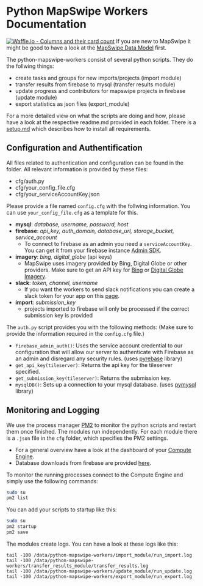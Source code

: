 # Python MapSwipe Workers Documentation
[![Waffle.io - Columns and their card count](https://badge.waffle.io/mapswipe/python-mapswipe-workers.svg?columns=all)](http://waffle.io/mapswipe/python-mapswipe-workers)
If you are new to MapSwipe it might be good to have a look at the [MapSwipe Data Model](mapswipe_data_model.md) first.

The python-mapswipe-workers consist of several python scripts. They do the follwing things:
* create tasks and groups for new imports/projects (import module)
* transfer results from firebase to mysql (transfer results module)
* update progress and contributors for mapswipe projects in firebase (update module)
* export statistics as json files (export_module)

For a more detailed view on what the scripts are doing and how, please have a look at the respective readme.md provided in each folder. There is a [setup.md](setup.md) which describes how to install all requirements.


## Configuration and Authentification
All files related to authentication and configuration can be found in the folder. All relevant information is provided by these files:
* cfg/auth.py
* cfg/your_config_file.cfg
* cfg/your_serviceAccountKey.json

Please provide a file named `config.cfg` with the follwing information. You can use `your_config_file.cfg` as a template for this.

* **mysql**: *database, username, password, host*
* **firebase**: *api_key, auth_domain, database_url, storage_bucket, service_account*
	* To connect to firebase as an admin you need a `serviceAccountKey`. You can get it from your firebase instance [Admin SDK](https://console.firebase.google.com/project/_/settings/serviceaccounts/adminsdk). 
* **imagery**: *bing, digital_globe* (api keys)
	* MapSwipe uses imagery provided by Bing, Digital Globe or other providers. Make sure to get an API key for [Bing](https://www.microsoft.com/en-us/maps/create-a-bing-maps-key) or [Digital Globe Imagery](https://mapsapidocs.digitalglobe.com/docs/access-tokens).
* **slack**: *token, channel, username*
	* If you want the workers to send slack notifications you can create a slack token for your app on this [page](https://api.slack.com/custom-integrations/legacy-tokens).
* **import**: *submission_key*
    * projects imported to firebase will only be processed if the correct submission key is provided
	
The `auth.py` script provides you with the following methods: (Make sure to provide the information required in the `config.cfg` file.)
* `firebase_admin_auth()`: Uses the service account credential to our configuration that will allow our server to authenticate with Firebase as an admin and disregard any security rules. (uses [pyrebase](https://github.com/thisbejim/Pyrebase) library)
* `get_api_key(tileserver)`: Returns the api key for the tileserver specified.
* `get_submission_key(tileserver)`: Returns the submission key.
* `mysqlDB()`: Sets up a connection to your mysql database. (uses [pymysql](https://github.com/PyMySQL/PyMySQL) library)


## Monitoring and Logging
We use the process manager [PM2](http://pm2.keymetrics.io/docs/usage/quick-start/) to monitor the python scripts and restart them once finished. The modules run independently. For each module there is a `.json` file in the `cfg` folder, which specifies the PM2 settings.

* For a general overview have a look at the dashboard of your [Compute Engine](https://console.cloud.google.com/compute/instances).
* Database downloads from firebase are provided [here](https://console.firebase.google.com/project/_/database/usage/last-24h/bandwidth).

To monitor the running processes connect to the Compute Engine and simply use the following commands:
```bash
sudo su
pm2 list
```

You can add your scripts to startup like this:
```bash
sudo su
pm2 startup
pm2 save
```

The modules create logs. You can have a look at these logs like this:
```
tail -100 /data/python-mapswipe-workers/import_module/run_import.log
tail -100 /data/python-mapswipe-workers/transfer_results_module/transfer_results.log
tail -100 /data/python-mapswipe-workers/update_module/run_update.log
tail -100 /data/python-mapswipe-workers/export_module/run_export.log
```

